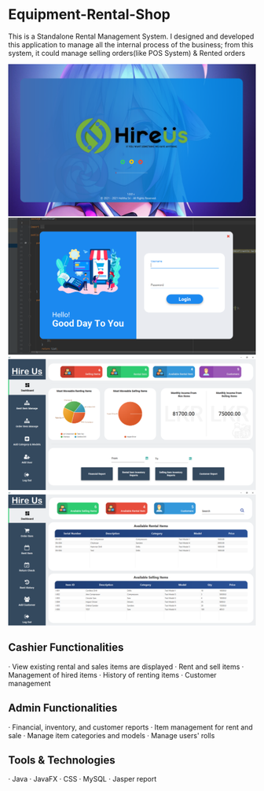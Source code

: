 # Equipment-Rental-Shop
This is a Standalone Rental Management System. I designed and developed this application to manage all the internal process of the business; from this system, it could manage selling orders(like POS System) & Rented orders

![Loading Screen](Screenshots/FlashScreen.png)
![Logging Screen](Screenshots/Screenshot%20(454).png)
![Admin Panel](Screenshots/Screenshot%20(455).png)
![Cashier Panel](Screenshots/Screenshot%20(456).png)

## Cashier Functionalities
· View existing rental and sales items are displayed
· Rent and sell items
· Management of hired items
· History of renting items
· Customer management

## Admin Functionalities
· Financial, inventory, and customer reports
· Item management for rent and sale
· Manage item categories and models
· Manage users' rolls

## Tools & Technologies
· Java
· JavaFX
· CSS
· MySQL
· Jasper report